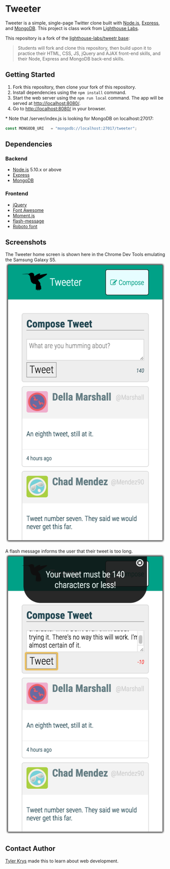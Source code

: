 # Tweeter

Tweeter is a simple, single-page Twitter clone built with [Node.js](https://nodejs.org/en/), [Express](https://expressjs.com/), and [MongoDB](https://www.mongodb.com/). This project is class work from [Lighthouse Labs](https://github.com/lighthouse-labs/).

This repository is a fork of the [lighthouse-labs/tweetr base](https://github.com/lighthouse-labs/tweetr):

> Students will fork and clone this repository, then build upon it to practice their HTML, CSS, JS, jQuery and AJAX front-end skills, and their Node, Express and MongoDB back-end skills.

## Getting Started

1. Fork this repository, then clone your fork of this repository.
2. Install dependencies using the `npm install` command.
3. Start the web server using the `npm run local` command. The app will be served at <http://localhost:8080/>.
4. Go to <http://localhost:8080/> in your browser.

\* Note that /server/index.js is looking for MongoDB on localhost:27017:

```js
const MONGODB_URI   = "mongodb://localhost:27017/tweeter";
```

## Dependencies

### Backend

- [Node.js](https://nodejs.org/en/) 5.10.x or above
- [Express](https://expressjs.com/)
- [MongoDB](https://www.mongodb.com/)

### Frontend

- [jQuery](https://jquery.com/)
- [Font Awesome](http://fontawesome.io/)
- [Moment.js](https://momentjs.com/)
- [flash-message](https://www.npmjs.com/package/flash-message)
- [Roboto font](https://fonts.google.com/specimen/Roboto)

## Screenshots

The Tweeter home screen is shown here in the Chrome Dev Tools emulating the Samsung Galaxy S5.
![Tweeter home screen, shown in Galaxy S5 aspect ratio](https://raw.githubusercontent.com/ty2k/tweeter/master/docs/Tweeter-screenshot-home-screen.png)

A flash message informs the user that their tweet is too long.
![Tweeter flash error message, shown in Galaxy S5 aspect ratio](https://raw.githubusercontent.com/ty2k/tweeter/master/docs/Tweeter-screenshot-error-flash.png)

## Contact Author

[Tyler Krys](https://tylerkrys.ca) made this to learn about web development.